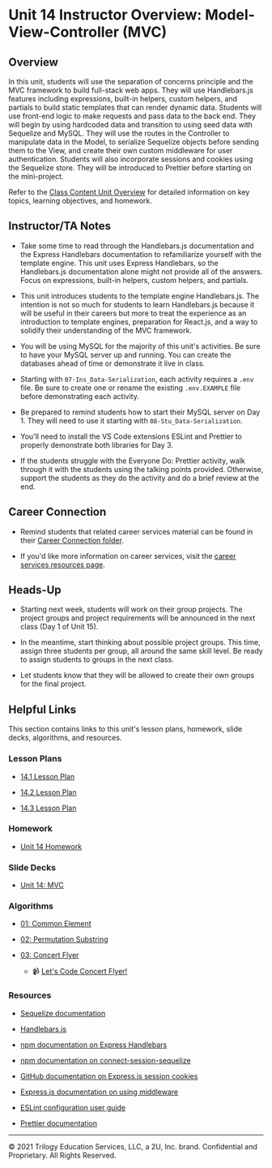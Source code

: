 # Unit 14 Instructor Overview: Model-View-Controller (MVC)

## Overview

In this unit, students will use the separation of concerns principle and the MVC framework to build full-stack web apps. They will use Handlebars.js features including expressions, built-in helpers, custom helpers, and partials to build static templates that can render dynamic data. Students will use front-end logic to make requests and pass data to the back end. They will begin by using hardcoded data and transition to using seed data with Sequelize and MySQL. They will use the routes in the Controller to manipulate data in the Model, to serialize Sequelize objects before sending them to the View, and create their own custom middleware for user authentication. Students will also incorporate sessions and cookies using the Sequelize store. They will be introduced to Prettier before starting on the mini-project.

Refer to the [Class Content Unit Overview](../../../01-Class-Content/14-MVC/README.md) for detailed information on key topics, learning objectives, and homework.

## Instructor/TA Notes

* Take some time to read through the Handlebars.js documentation and the Express Handlebars documentation to refamiliarize yourself with the template engine. This unit uses Express Handlebars, so the Handlebars.js documentation alone might not provide all of the answers. Focus on expressions, built-in helpers, custom helpers, and partials.

* This unit introduces students to the template engine Handlebars.js. The intention is not so much for students to learn Handlebars.js because it will be useful in their careers but more to treat the experience as an introduction to template engines, preparation for React.js, and a way to solidify their understanding of the MVC framework.

* You will be using MySQL for the majority of this unit's activities. Be sure to have your MySQL server up and running. You can create the databases ahead of time or demonstrate it live in class.

* Starting with `07-Ins_Data-Serialization`, each activity requires a `.env` file. Be sure to create one or rename the existing `.env.EXAMPLE` file before demonstrating each activity.

* Be prepared to remind students how to start their MySQL server on Day 1. They will need to use it starting with `08-Stu_Data-Serialization`.

* You'll need to install the VS Code extensions ESLint and Prettier to properly demonstrate both libraries for Day 3.

* If the students struggle with the Everyone Do: Prettier activity, walk through it with the students using the talking points provided. Otherwise, support the students as they do the activity and do a brief review at the end. 

## Career Connection

* Remind students that related career services material can be found in their [Career Connection folder](../../../01-Class-Content/14-MVC/04-Career-Connection/README.md).

* If you'd like more information on career services, visit the [career services resources page](https://careernetwork.2u.com/).

## Heads-Up

* Starting next week, students will work on their group projects. The project groups and project requirements will be announced in the next class (Day 1 of Unit 15). 

* In the meantime, start thinking about possible project groups. This time, assign three students per group, all around the same skill level. Be ready to assign students to groups in the next class.

* Let students know that they will be allowed to create their own groups for the final project.

## Helpful Links

This section contains links to this unit's lesson plans, homework, slide decks, algorithms, and resources.

### Lesson Plans

  * [14.1 Lesson Plan](./01-Day_Handlebars/14.1-LESSON-PLAN.md)

  * [14.2 Lesson Plan](./02-Day_Authentication/14.2-LESSON-PLAN.md)
  
  * [14.3 Lesson Plan](./03-Day_Review/14.3-LESSON-PLAN.md)

### Homework

  * [Unit 14 Homework](../../../01-Class-Content/14-MVC/02-Homework)

### Slide Decks

  * [Unit 14: MVC](https://docs.google.com/presentation/d/1rb2QnbKkUfmwqfUEpdQjV8x6S18ShB1BRdLggIVq6yU/edit?usp=sharing)

### Algorithms

  * [01: Common Element](../../../01-Class-Content/14-MVC/03-Algorithms/01-common-element/)

  * [02: Permutation Substring](../../../01-Class-Content/14-MVC/03-Algorithms/02-permutation-substring/)

  * [03: Concert Flyer](../../../01-Class-Content/14-MVC/03-Algorithms/03-concert-flyer/)

    * 📹 [Let's Code Concert Flyer!](https://2u-20.wistia.com/medias/42ac9axtbq)

### Resources

  * [Sequelize documentation](https://sequelize.org/master/)

  * [Handlebars.js](https://handlebarsjs.com/)

  * [npm documentation on Express Handlebars](https://www.npmjs.com/package/express-handlebars)

  * [npm documentation on connect-session-sequelize](https://www.npmjs.com/package/connect-session-sequelize)

  * [GitHub documentation on Express.js session cookies](https://github.com/expressjs/session#cookie)

  * [Express.js documentation on using middleware](https://expressjs.com/en/guide/using-middleware.html)

  * [ESLint configuration user guide](https://eslint.org/docs/user-guide/configuring)

  * [Prettier documentation](https://prettier.io/docs/en/index.html)

---
© 2021 Trilogy Education Services, LLC, a 2U, Inc. brand. Confidential and Proprietary. All Rights Reserved.
